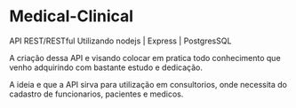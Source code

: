 # Medical-Clinical
API REST/RESTful Utilizando nodejs | Express | PostgresSQL

A criação dessa API e visando colocar em pratica todo conhecimento que venho adquirindo com bastante estudo e dedicação.

A ideia e que a API sirva para utilização em consultorios, onde necessita do cadastro de funcionarios, pacientes e medicos.

